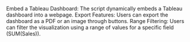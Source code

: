 Embed a Tableau Dashboard: The script dynamically embeds a Tableau dashboard into a webpage.
Export Features: Users can export the dashboard as a PDF or an image through buttons.
Range Filtering: Users can filter the visualization using a range of values for a specific field (SUM(Sales)).
